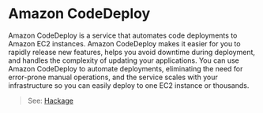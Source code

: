 # Amazon CodeDeploy

Amazon CodeDeploy is a service that automates code deployments to Amazon EC2 instances. Amazon CodeDeploy makes it easier for you to rapidly release new features, helps you avoid downtime during deployment, and handles the complexity of updating your applications. You can use Amazon CodeDeploy to automate deployments, eliminating the need for error-prone manual operations, and the service scales with your infrastructure so you can easily deploy to one EC2 instance or thousands.

> See: [Hackage](hackage.haskell.org/package/amazonka-codedeploy)
